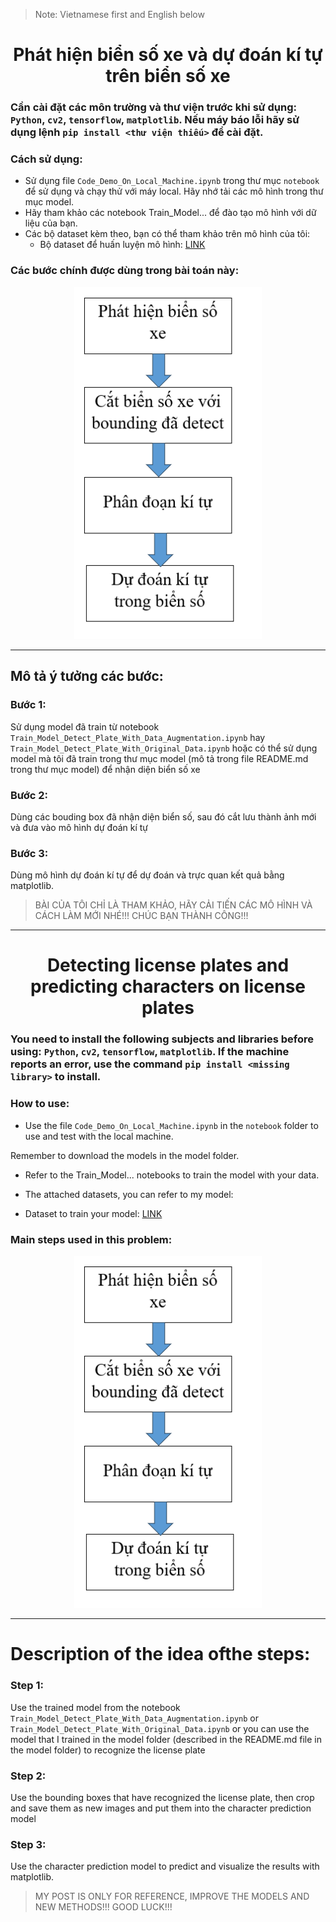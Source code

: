 > Note: Vietnamese first and English below
<h1 align="center"> Phát hiện biển số xe và dự đoán kí tự trên biển số xe </h2>

### Cần cài đặt các môn trường và thư viện trước khi sử dụng: `Python`, `cv2`, `tensorflow`, `matplotlib`. Nếu máy báo lỗi hãy sử dụng lệnh `pip install <thư viện thiếu>` để cài đặt.

### Cách sử dụng:

- Sử dụng file `Code_Demo_On_Local_Machine.ipynb` trong thư mục `notebook` để sử dụng và chạy thử với máy local.
  Hãy nhớ tải các mô hình trong thư mục model.
- Hãy tham khảo các notebook Train_Model... để đào tạo mô hình với dữ liệu của bạn.
- Các bộ dataset kèm theo, bạn có thể tham khảo trên mô hình của tôi:
  - Bộ dataset để huấn luyện mô hình: [LINK](https://1drv.ms/f/c/131c537c95a10340/EmLMfz6nW55JqqGLO4BTZMcB4ooYr3uPofO46sWlmY4QEg?e=zkOHgh)

### Các bước chính được dùng trong bài toán này:

<p align="center"><img src="https://raw.githubusercontent.com/khacluat03/License-Plate-Recognition-And-License-Plate-Character-Prediction-using-CNN/refs/heads/main/image.png" width="300"></p>

---

## Mô tả ý tưởng các bước:

### Bước 1:
Sử dụng model đã train từ notebook `Train_Model_Detect_Plate_With_Data_Augmentation.ipynb` hay `Train_Model_Detect_Plate_With_Original_Data.ipynb` hoặc có thể sử dụng model mà tôi đã train trong thư mục model (mô tả trong file README.md trong thư mục model) để nhận diện biển số xe
### Bước 2:
Dùng các bouding box đã nhận diện biển số, sau đó cắt lưu thành ảnh mới và đưa vào mô hình dự đoán kí tự
### Bước 3:
Dùng mô hình dự đoán kí tự để dự đoán và trực quan kết quả bằng matplotlib.

> BÀI CỦA TÔI CHỈ LÀ THAM KHẢO, HÃY CẢI TIẾN CÁC MÔ HÌNH VÀ CÁCH LÀM MỚI NHÉ!!! CHÚC BẠN THÀNH CÔNG!!!

---

<h1 align="center"> Detecting license plates and predicting characters on license plates </h2>

### You need to install the following subjects and libraries before using: `Python`, `cv2`, `tensorflow`, `matplotlib`. If the machine reports an error, use the command `pip install <missing library>` to install.

### How to use:

- Use the file `Code_Demo_On_Local_Machine.ipynb` in the `notebook` folder to use and test with the local machine.

Remember to download the models in the model folder.

- Refer to the Train_Model... notebooks to train the model with your data.

- The attached datasets, you can refer to my model:

- Dataset to train your model: [LINK](https://1drv.ms/f/c/131c537c95a10340/EmLMfz6nW55JqqGLO4BTZMcB4ooYr3uPofO46sWlmY4QEg?e=zkOHgh)

### Main steps used in this problem:

<p align="center"><img src="https://raw.githubusercontent.com/khacluat03/License-Plate-Recognition-And-License-Plate-Character-Prediction-using-CNN/refs/heads/main/image.png" width="300"></p>

---

# Description of the idea of ​​the steps:

### Step 1:
Use the trained model from the notebook `Train_Model_Detect_Plate_With_Data_Augmentation.ipynb` or `Train_Model_Detect_Plate_With_Original_Data.ipynb` or you can use the model that I trained in the model folder (described in the README.md file in the model folder) to recognize the license plate
### Step 2:
Use the bounding boxes that have recognized the license plate, then crop and save them as new images and put them into the character prediction model
### Step 3:
Use the character prediction model to predict and visualize the results with matplotlib.

> MY POST IS ONLY FOR REFERENCE, IMPROVE THE MODELS AND NEW METHODS!!! GOOD LUCK!!!
